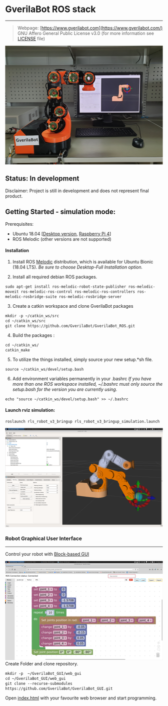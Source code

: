 # GverilaBot ROS stack
---
> Webpage: [https://www.gverilabot.com](https://www.gverilabot.com/)
> GNU Affero General Public License v3.0 (for more information see [LICENSE](LICENSE) file)

![](docs/GverilaBot_cover.jpg)

## Status: In development
Disclaimer: Project is still in development and does not represent final product.

## Getting Started - simulation mode:

Prerequisites:
* Ubuntu 18.04 [[Desktop version](https://releases.ubuntu.com/18.04.5/), [Raspberry Pi 4](https://ubuntu.com/download/raspberry-pi)]
* ROS Melodic  (other versions are not supported)
#### Installation

1. Install ROS [Melodic](http://wiki.ros.org/melodic/Installation/Ubuntu) distribution, which is available for Ubuntu Bionic (18.04 LTS). 
*Be sure to choose Desktop-Full Installation option.*

2. Install all required debian ROS packages.
```
sudo apt-get install ros-melodic-robot-state-publisher ros-melodic-moveit ros-melodic-ros-control ros-melodic-ros-controllers ros-melodic-rosbridge-suite ros-melodic-rosbridge-server 
```

3. Create a catkin workspace and clone GverilaBot packages
```
mkdir -p ~/catkin_ws/src
cd ~/catkin_ws/src
git clone https://github.com/GverilaBot/GverilaBot_ROS.git
```

4. Build the packages :
```
cd ~/catkin_ws/
catkin_make
```

5. To utilize the things installed, simply source your new setup.*sh file.
```
source ~/catkin_ws/devel/setup.bash
```

6. Add environment variables permanently in your .bashrc
*If you have more than one ROS workspace installed, ~/.bashrc must only source the setup.bash for the version you are currently using.*
```
echo "source ~/catkin_ws/devel/setup.bash" >> ~/.bashrc
```

#### Launch rviz simulation:
```
roslaunch rls_robot_v3_bringup rls_robot_v3_bringup_simulation.launch 
```
![](docs/rviz_1.png)

### Robot Graphical User Interface
---
Control your robot with [Block-based GUI](https://github.com/GverilaBot/GverilaBot_GUI)

![](docs/BlockBased_GUI.png)
Create Folder and clone repository.
```
mkdir -p  ~/GverilaBot_GUI/web_gui
cd ~/GverilaBot_GUI/web_gui
git clone --recurse-submodules https://github.com/GverilaBot/GverilaBot_GUI.git
```
Open [index.html](https://github.com/GverilaBot/GverilaBot_GUI/blob/master/index.html) with your favourite web browser and start programming. 


